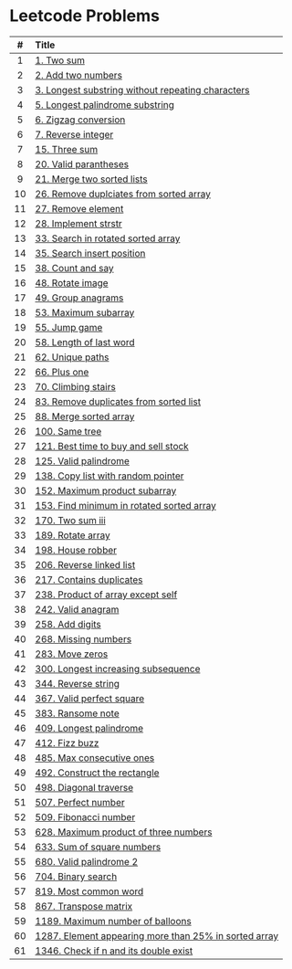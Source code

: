 # Leetcode Problems

  | # | Title |
  | :---: | :--- |
   1 | [1. Two sum](https://github.com/ashishdotme/code.ashish.me/blob/master/leetcode/001-two-sum.js) |
 2 | [2. Add two numbers](https://github.com/ashishdotme/code.ashish.me/blob/master/leetcode/002-add-two-numbers.js) |
 3 | [3. Longest substring without repeating characters](https://github.com/ashishdotme/code.ashish.me/blob/master/leetcode/003-longest-substring-without-repeating-characters.js) |
 4 | [5. Longest palindrome substring](https://github.com/ashishdotme/code.ashish.me/blob/master/leetcode/005-longest-palindrome-substring.js) |
 5 | [6. Zigzag conversion](https://github.com/ashishdotme/code.ashish.me/blob/master/leetcode/006-zigzag-conversion.js) |
 6 | [7. Reverse integer](https://github.com/ashishdotme/code.ashish.me/blob/master/leetcode/007-reverse-integer.js) |
 7 | [15. Three sum](https://github.com/ashishdotme/code.ashish.me/blob/master/leetcode/015-three-sum.js) |
 8 | [20. Valid parantheses](https://github.com/ashishdotme/code.ashish.me/blob/master/leetcode/020-valid-parantheses.js) |
 9 | [21. Merge two sorted lists](https://github.com/ashishdotme/code.ashish.me/blob/master/leetcode/021-merge-two-sorted-lists.js) |
 10 | [26. Remove duplciates from sorted array](https://github.com/ashishdotme/code.ashish.me/blob/master/leetcode/026-remove-duplciates-from-sorted-array.js) |
 11 | [27. Remove element](https://github.com/ashishdotme/code.ashish.me/blob/master/leetcode/027-remove-element.js) |
 12 | [28. Implement strstr](https://github.com/ashishdotme/code.ashish.me/blob/master/leetcode/028-implement-strstr.js) |
 13 | [33. Search in rotated sorted array](https://github.com/ashishdotme/code.ashish.me/blob/master/leetcode/033-search-in-rotated-sorted-array.js) |
 14 | [35. Search insert position](https://github.com/ashishdotme/code.ashish.me/blob/master/leetcode/035-search-insert-position.js) |
 15 | [38. Count and say](https://github.com/ashishdotme/code.ashish.me/blob/master/leetcode/038-count-and-say.js) |
 16 | [48. Rotate image](https://github.com/ashishdotme/code.ashish.me/blob/master/leetcode/048-rotate-image.js) |
 17 | [49. Group anagrams](https://github.com/ashishdotme/code.ashish.me/blob/master/leetcode/049-group-anagrams.js) |
 18 | [53. Maximum subarray](https://github.com/ashishdotme/code.ashish.me/blob/master/leetcode/053-maximum-subarray.js) |
 19 | [55. Jump game](https://github.com/ashishdotme/code.ashish.me/blob/master/leetcode/055-jump-game.js) |
 20 | [58. Length of last word](https://github.com/ashishdotme/code.ashish.me/blob/master/leetcode/058-length-of-last-word.js) |
 21 | [62. Unique paths](https://github.com/ashishdotme/code.ashish.me/blob/master/leetcode/062-unique-paths.js) |
 22 | [66. Plus one](https://github.com/ashishdotme/code.ashish.me/blob/master/leetcode/066-plus-one.js) |
 23 | [70. Climbing stairs](https://github.com/ashishdotme/code.ashish.me/blob/master/leetcode/070-climbing-stairs.js) |
 24 | [83. Remove duplicates from sorted list](https://github.com/ashishdotme/code.ashish.me/blob/master/leetcode/083-remove-duplicates-from-sorted-list.js) |
 25 | [88. Merge sorted array](https://github.com/ashishdotme/code.ashish.me/blob/master/leetcode/088-merge-sorted-array.js) |
 26 | [100. Same tree](https://github.com/ashishdotme/code.ashish.me/blob/master/leetcode/100-same-tree.js) |
 27 | [121. Best time to buy and sell stock](https://github.com/ashishdotme/code.ashish.me/blob/master/leetcode/121-best-time-to-buy-and-sell-stock.js) |
 28 | [125. Valid palindrome](https://github.com/ashishdotme/code.ashish.me/blob/master/leetcode/125-valid-palindrome.js) |
 29 | [138. Copy list with random pointer](https://github.com/ashishdotme/code.ashish.me/blob/master/leetcode/138-copy-list-with-random-pointer.js) |
 30 | [152. Maximum product subarray](https://github.com/ashishdotme/code.ashish.me/blob/master/leetcode/152-maximum-product-subarray.js) |
 31 | [153. Find minimum in rotated sorted array](https://github.com/ashishdotme/code.ashish.me/blob/master/leetcode/153-find-minimum-in-rotated-sorted-array.js) |
 32 | [170. Two sum iii](https://github.com/ashishdotme/code.ashish.me/blob/master/leetcode/170-two-sum-iii.js) |
 33 | [189. Rotate array](https://github.com/ashishdotme/code.ashish.me/blob/master/leetcode/189-rotate-array.js) |
 34 | [198. House robber](https://github.com/ashishdotme/code.ashish.me/blob/master/leetcode/198-house-robber.js) |
 35 | [206. Reverse linked list](https://github.com/ashishdotme/code.ashish.me/blob/master/leetcode/206-reverse-linked-list.js) |
 36 | [217. Contains duplicates](https://github.com/ashishdotme/code.ashish.me/blob/master/leetcode/217-contains-duplicates.js) |
 37 | [238. Product of array except self](https://github.com/ashishdotme/code.ashish.me/blob/master/leetcode/238-product-of-array-except-self.js) |
 38 | [242. Valid anagram](https://github.com/ashishdotme/code.ashish.me/blob/master/leetcode/242-valid-anagram.js) |
 39 | [258. Add digits](https://github.com/ashishdotme/code.ashish.me/blob/master/leetcode/258-add-digits.js) |
 40 | [268. Missing numbers](https://github.com/ashishdotme/code.ashish.me/blob/master/leetcode/268-missing-numbers.js) |
 41 | [283. Move zeros](https://github.com/ashishdotme/code.ashish.me/blob/master/leetcode/283-move-zeros.js) |
 42 | [300. Longest increasing subsequence](https://github.com/ashishdotme/code.ashish.me/blob/master/leetcode/300-longest-increasing-subsequence.js) |
 43 | [344. Reverse string](https://github.com/ashishdotme/code.ashish.me/blob/master/leetcode/344-reverse-string.js) |
 44 | [367. Valid perfect square](https://github.com/ashishdotme/code.ashish.me/blob/master/leetcode/367-valid-perfect-square.js) |
 45 | [383. Ransome note](https://github.com/ashishdotme/code.ashish.me/blob/master/leetcode/383-ransome-note.js) |
 46 | [409. Longest palindrome](https://github.com/ashishdotme/code.ashish.me/blob/master/leetcode/409-longest-palindrome.js) |
 47 | [412. Fizz buzz](https://github.com/ashishdotme/code.ashish.me/blob/master/leetcode/412-fizz-buzz.js) |
 48 | [485. Max consecutive ones](https://github.com/ashishdotme/code.ashish.me/blob/master/leetcode/485-max-consecutive-ones.js) |
 49 | [492. Construct the rectangle](https://github.com/ashishdotme/code.ashish.me/blob/master/leetcode/492-construct-the-rectangle.js) |
 50 | [498. Diagonal traverse](https://github.com/ashishdotme/code.ashish.me/blob/master/leetcode/498-diagonal-traverse.js) |
 51 | [507. Perfect number](https://github.com/ashishdotme/code.ashish.me/blob/master/leetcode/507-perfect-number.js) |
 52 | [509. Fibonacci number](https://github.com/ashishdotme/code.ashish.me/blob/master/leetcode/509-fibonacci-number.js) |
 53 | [628. Maximum product of three numbers](https://github.com/ashishdotme/code.ashish.me/blob/master/leetcode/628-maximum-product-of-three-numbers.js) |
 54 | [633. Sum of square numbers](https://github.com/ashishdotme/code.ashish.me/blob/master/leetcode/633-sum-of-square-numbers.js) |
 55 | [680. Valid palindrome 2](https://github.com/ashishdotme/code.ashish.me/blob/master/leetcode/680-valid-palindrome-2.js) |
 56 | [704. Binary search](https://github.com/ashishdotme/code.ashish.me/blob/master/leetcode/704-binary-search.js) |
 57 | [819. Most common word](https://github.com/ashishdotme/code.ashish.me/blob/master/leetcode/819-most-common-word.js) |
 58 | [867. Transpose matrix](https://github.com/ashishdotme/code.ashish.me/blob/master/leetcode/867-transpose-matrix.js) |
 59 | [1189. Maximum number of balloons](https://github.com/ashishdotme/code.ashish.me/blob/master/leetcode/1189-maximum-number-of-balloons.js) |
 60 | [1287. Element appearing more than 25% in sorted array](https://github.com/ashishdotme/code.ashish.me/blob/master/leetcode/1287-element-appearing-more-than-25%-in-sorted-array.js) |
 61 | [1346. Check if n and its double exist](https://github.com/ashishdotme/code.ashish.me/blob/master/leetcode/1346-check-if-n-and-its-double-exist.js) |
